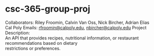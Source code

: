 # csc-365-group-proj
Collaborators: Riley Froomin, Calvin Van Oss, Nick Bircher, Adrian Elias\
Cal Poly Emails: rfroomin@calpoly.edu, nbircher@calpoly.edu
Project Description:\
An API that provides recipes, nutritional information, or restaurant recommendations based on dietary\
restrictions or preferences.
